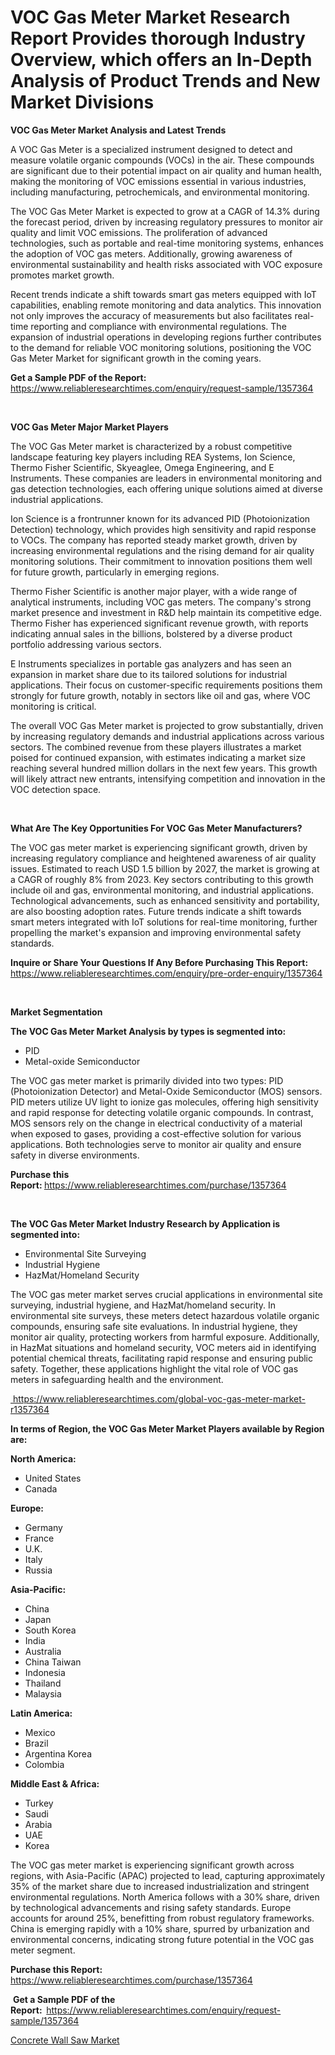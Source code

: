 <p><h1>VOC Gas Meter Market Research Report Provides thorough Industry Overview, which offers an In-Depth Analysis of Product Trends and New Market Divisions</h1></p><p><strong>VOC Gas Meter Market Analysis and Latest Trends</strong></p>
<p><p>A VOC Gas Meter is a specialized instrument designed to detect and measure volatile organic compounds (VOCs) in the air. These compounds are significant due to their potential impact on air quality and human health, making the monitoring of VOC emissions essential in various industries, including manufacturing, petrochemicals, and environmental monitoring.</p><p>The VOC Gas Meter Market is expected to grow at a CAGR of 14.3% during the forecast period, driven by increasing regulatory pressures to monitor air quality and limit VOC emissions. The proliferation of advanced technologies, such as portable and real-time monitoring systems, enhances the adoption of VOC gas meters. Additionally, growing awareness of environmental sustainability and health risks associated with VOC exposure promotes market growth.</p><p>Recent trends indicate a shift towards smart gas meters equipped with IoT capabilities, enabling remote monitoring and data analytics. This innovation not only improves the accuracy of measurements but also facilitates real-time reporting and compliance with environmental regulations. The expansion of industrial operations in developing regions further contributes to the demand for reliable VOC monitoring solutions, positioning the VOC Gas Meter Market for significant growth in the coming years.</p></p>
<p><strong>Get a Sample PDF of the Report:&nbsp;</strong> <a href="https://www.reliableresearchtimes.com/enquiry/request-sample/1357364?utm_campaign=2189&utm_medium=2&utm_source=Github&utm_content=ia&utm_term=16022025&utm_id=voc-gas-meter">https://www.reliableresearchtimes.com/enquiry/request-sample/1357364</a></p>
<p>&nbsp;</p>
<p><strong>VOC Gas Meter Major Market Players</strong></p>
<p><p>The VOC Gas Meter market is characterized by a robust competitive landscape featuring key players including REA Systems, Ion Science, Thermo Fisher Scientific, Skyeaglee, Omega Engineering, and E Instruments. These companies are leaders in environmental monitoring and gas detection technologies, each offering unique solutions aimed at diverse industrial applications.</p><p>Ion Science is a frontrunner known for its advanced PID (Photoionization Detection) technology, which provides high sensitivity and rapid response to VOCs. The company has reported steady market growth, driven by increasing environmental regulations and the rising demand for air quality monitoring solutions. Their commitment to innovation positions them well for future growth, particularly in emerging regions.</p><p>Thermo Fisher Scientific is another major player, with a wide range of analytical instruments, including VOC gas meters. The company's strong market presence and investment in R&D help maintain its competitive edge. Thermo Fisher has experienced significant revenue growth, with reports indicating annual sales in the billions, bolstered by a diverse product portfolio addressing various sectors.</p><p>E Instruments specializes in portable gas analyzers and has seen an expansion in market share due to its tailored solutions for industrial applications. Their focus on customer-specific requirements positions them strongly for future growth, notably in sectors like oil and gas, where VOC monitoring is critical.</p><p>The overall VOC Gas Meter market is projected to grow substantially, driven by increasing regulatory demands and industrial applications across various sectors. The combined revenue from these players illustrates a market poised for continued expansion, with estimates indicating a market size reaching several hundred million dollars in the next few years. This growth will likely attract new entrants, intensifying competition and innovation in the VOC detection space.</p></p>
<p>&nbsp;</p>
<p><strong>What Are The Key Opportunities For VOC Gas Meter Manufacturers?</strong></p>
<p><p>The VOC gas meter market is experiencing significant growth, driven by increasing regulatory compliance and heightened awareness of air quality issues. Estimated to reach USD 1.5 billion by 2027, the market is growing at a CAGR of roughly 8% from 2023. Key sectors contributing to this growth include oil and gas, environmental monitoring, and industrial applications. Technological advancements, such as enhanced sensitivity and portability, are also boosting adoption rates. Future trends indicate a shift towards smart meters integrated with IoT solutions for real-time monitoring, further propelling the market's expansion and improving environmental safety standards.</p></p>
<p><strong>Inquire or Share Your Questions If Any Before Purchasing This Report:</strong> <a href="https://www.reliableresearchtimes.com/enquiry/pre-order-enquiry/1357364?utm_campaign=2189&utm_medium=2&utm_source=Github&utm_content=ia&utm_term=16022025&utm_id=voc-gas-meter">https://www.reliableresearchtimes.com/enquiry/pre-order-enquiry/1357364</a></p>
<p>&nbsp;</p>
<p><strong>Market Segmentation</strong></p>
<p><strong>The VOC Gas Meter Market Analysis by types is segmented into:</strong></p>
<p><ul><li>PID</li><li>Metal-oxide Semiconductor</li></ul></p>
<p><p>The VOC gas meter market is primarily divided into two types: PID (Photoionization Detector) and Metal-Oxide Semiconductor (MOS) sensors. PID meters utilize UV light to ionize gas molecules, offering high sensitivity and rapid response for detecting volatile organic compounds. In contrast, MOS sensors rely on the change in electrical conductivity of a material when exposed to gases, providing a cost-effective solution for various applications. Both technologies serve to monitor air quality and ensure safety in diverse environments.</p></p>
<p><strong>Purchase this Report:&nbsp;</strong><a href="https://www.reliableresearchtimes.com/purchase/1357364?utm_campaign=2189&utm_medium=2&utm_source=Github&utm_content=ia&utm_term=16022025&utm_id=voc-gas-meter">https://www.reliableresearchtimes.com/purchase/1357364</a></p>
<p>&nbsp;</p>
<p><strong>The VOC Gas Meter Market Industry Research by Application is segmented into:</strong></p>
<p><ul><li>Environmental Site Surveying</li><li>Industrial Hygiene</li><li>HazMat/Homeland Security</li></ul></p>
<p><p>The VOC gas meter market serves crucial applications in environmental site surveying, industrial hygiene, and HazMat/homeland security. In environmental site surveys, these meters detect hazardous volatile organic compounds, ensuring safe site evaluations. In industrial hygiene, they monitor air quality, protecting workers from harmful exposure. Additionally, in HazMat situations and homeland security, VOC meters aid in identifying potential chemical threats, facilitating rapid response and ensuring public safety. Together, these applications highlight the vital role of VOC gas meters in safeguarding health and the environment.</p></p>
<p><a href="https://www.reliableresearchtimes.com/global-voc-gas-meter-market-r1357364?utm_campaign=2189&utm_medium=2&utm_source=Github&utm_content=ia&utm_term=16022025&utm_id=voc-gas-meter">&nbsp;https://www.reliableresearchtimes.com/global-voc-gas-meter-market-r1357364</a></p>
<p><strong>In terms of Region, the VOC Gas Meter Market Players available by Region are:</strong></p>
<p>
    <p> <strong> North America: </strong>
        <ul>
            <li>United States</li>
            <li>Canada</li>
        </ul>
        </p> 
    <p> <strong> Europe: </strong>
        <ul>
            <li>Germany</li>
            <li>France</li>
            <li>U.K.</li>
            <li>Italy</li>
            <li>Russia</li>
        </ul>
        </p> 
    <p> <strong> Asia-Pacific: </strong>
        <ul>
            <li>China</li>
            <li>Japan</li>
            <li>South Korea</li>
            <li>India</li>
            <li>Australia</li>
            <li>China Taiwan</li>
            <li>Indonesia</li>
            <li>Thailand</li>
            <li>Malaysia</li>
        </ul>
        </p> 
    <p> <strong> Latin America: </strong>
        <ul>
            <li>Mexico</li>
            <li>Brazil</li>
            <li>Argentina Korea</li>
            <li>Colombia</li>
        </ul>
        </p> 
    <p> <strong> Middle East & Africa: </strong>
        <ul>
            <li>Turkey</li>
            <li>Saudi</li>
            <li>Arabia</li>
            <li>UAE</li>
            <li>Korea</li>
        </ul>
    </p>
    </p>
<p><p>The VOC gas meter market is experiencing significant growth across regions, with Asia-Pacific (APAC) projected to lead, capturing approximately 35% of the market share due to increased industrialization and stringent environmental regulations. North America follows with a 30% share, driven by technological advancements and rising safety standards. Europe accounts for around 25%, benefitting from robust regulatory frameworks. China is emerging rapidly with a 10% share, spurred by urbanization and environmental concerns, indicating strong future potential in the VOC gas meter segment.</p></p>
<p><strong>Purchase this Report: </strong><a href="https://www.reliableresearchtimes.com/purchase/1357364?utm_campaign=2189&utm_medium=2&utm_source=Github&utm_content=ia&utm_term=16022025&utm_id=voc-gas-meter">https://www.reliableresearchtimes.com/purchase/1357364</a></p>
<p>&nbsp;<strong>Get a Sample PDF of the Report:&nbsp;&nbsp;</strong><a href="https://www.reliableresearchtimes.com/enquiry/request-sample/1357364?utm_campaign=2189&utm_medium=2&utm_source=Github&utm_content=ia&utm_term=16022025&utm_id=voc-gas-meter">https://www.reliableresearchtimes.com/enquiry/request-sample/1357364</a></p>
<p><strong></strong></p>
<p><p><a href="https://github.com/NargisHussain75/Market-Research-Report-List-1/blob/main/concrete-wall-saw-market.md?utm_campaign=2189&utm_medium=2&utm_source=Github&utm_content=ia&utm_term=16022025&utm_id=voc-gas-meter">Concrete Wall Saw Market</a></p></p>